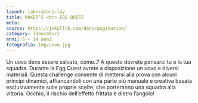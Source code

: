 ```yaml
---
layout: laboratori-lay
title: MAKER’S <br> EGG QUEST
meta:
source: https://jekyllrb.com/docs/pagination/
category: laboratori
anni: 6 - 14 anni
fotografia: img/uovo.jpg
---
```

Un uovo deve essere salvato, come..? A questo dovrete pensarci tu e la tua squadra.
Durante la Egg Quest avrete a disposizione un uovo e diversi materiali. Questa challenge consente di mettersi alla prova con alcuni principi dinamici, affiancandoli con una parte più manuale e creativa basata esclusivamente sulle proprie scelte, che porteranno una squadra alla vittoria.
Occhio, il rischio dell’effetto frittata è dietro l’angolo!
